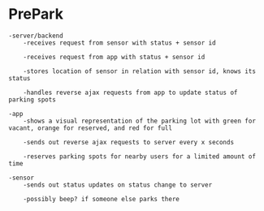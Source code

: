 PrePark
=======

	-server/backend
		-receives request from sensor with status + sensor id
		
		-receives request from app with status + sensor id
		
		-stores location of sensor in relation with sensor id, knows its status
		
		-handles reverse ajax requests from app to update status of parking spots

	-app
		-shows a visual representation of the parking lot with green for vacant, orange for reserved, and red for full
		
		-sends out reverse ajax requests to server every x seconds
		
		-reserves parking spots for nearby users for a limited amount of time
	
	-sensor
		-sends out status updates on status change to server
		
		-possibly beep? if someone else parks there
